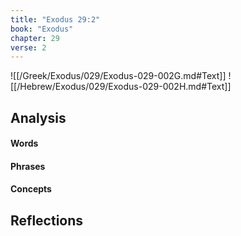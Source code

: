 ```yaml
---
title: "Exodus 29:2"
book: "Exodus"
chapter: 29
verse: 2
---
```

![[/Greek/Exodus/029/Exodus-029-002G.md#Text]]
![[/Hebrew/Exodus/029/Exodus-029-002H.md#Text]]

## Analysis

#### Words

#### Phrases

#### Concepts

## Reflections
